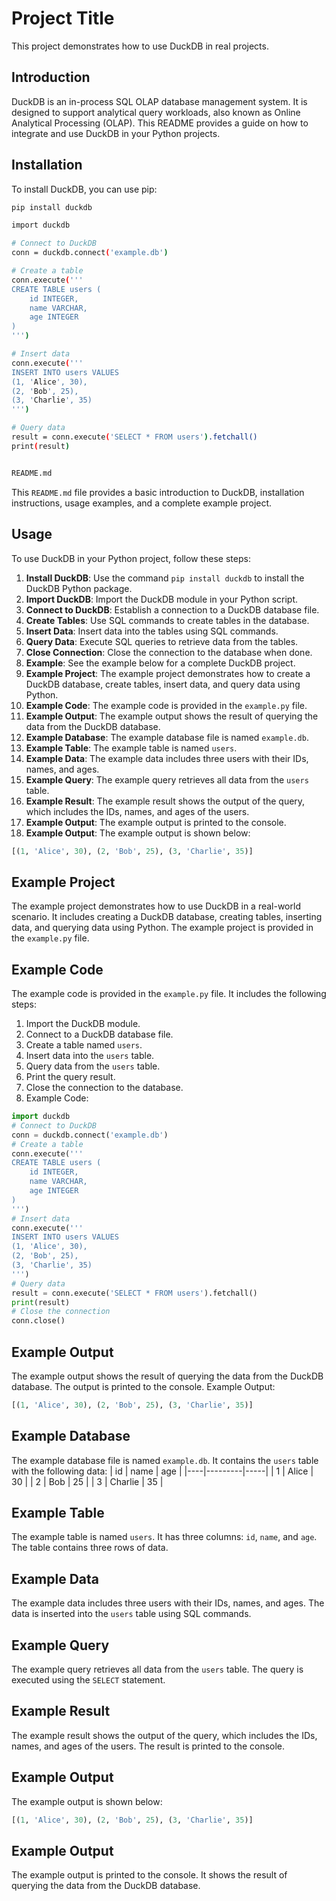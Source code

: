 # Project Title

This project demonstrates how to use DuckDB in real projects.

## Introduction

DuckDB is an in-process SQL OLAP database management system. It is designed to support analytical query workloads, also known as Online Analytical Processing (OLAP). This README provides a guide on how to integrate and use DuckDB in your Python projects.

## Installation

To install DuckDB, you can use pip:

```sh
pip install duckdb

import duckdb

# Connect to DuckDB
conn = duckdb.connect('example.db')

# Create a table
conn.execute('''
CREATE TABLE users (
    id INTEGER,
    name VARCHAR,
    age INTEGER
)
''')

# Insert data
conn.execute('''
INSERT INTO users VALUES
(1, 'Alice', 30),
(2, 'Bob', 25),
(3, 'Charlie', 35)
''')

# Query data
result = conn.execute('SELECT * FROM users').fetchall()
print(result)


README.md
```
This `README.md` file provides a basic introduction to DuckDB, installation instructions, usage examples, and a complete example project.
## Usage
To use DuckDB in your Python project, follow these steps:
1. **Install DuckDB**: Use the command `pip install duckdb` to install the DuckDB Python package.
2. **Import DuckDB**: Import the DuckDB module in your Python script.
3. **Connect to DuckDB**: Establish a connection to a DuckDB database file.
4. **Create Tables**: Use SQL commands to create tables in the database.
5. **Insert Data**: Insert data into the tables using SQL commands.
6. **Query Data**: Execute SQL queries to retrieve data from the tables.
7. **Close Connection**: Close the connection to the database when done.
8. **Example**: See the example below for a complete DuckDB project.
9. **Example Project**: The example project demonstrates how to create a DuckDB database, create tables, insert data, and query data using Python.
10. **Example Code**: The example code is provided in the `example.py` file.
11. **Example Output**: The example output shows the result of querying the data from the DuckDB database.
12. **Example Database**: The example database file is named `example.db`.
13. **Example Table**: The example table is named `users`.
14. **Example Data**: The example data includes three users with their IDs, names, and ages.
15. **Example Query**: The example query retrieves all data from the `users` table.
16. **Example Result**: The example result shows the output of the query, which includes the IDs, names, and ages of the users.
17. **Example Output**: The example output is printed to the console.
18. **Example Output**: The example output is shown below:
```python
[(1, 'Alice', 30), (2, 'Bob', 25), (3, 'Charlie', 35)]
```
    
## Example Project
The example project demonstrates how to use DuckDB in a real-world scenario. It includes creating a DuckDB database, creating tables, inserting data, and querying data using Python.
The example project is provided in the `example.py` file.
    
## Example Code
The example code is provided in the `example.py` file. It includes the following steps:
1. Import the DuckDB module.
2. Connect to a DuckDB database file.
3. Create a table named `users`.
4. Insert data into the `users` table.
5. Query data from the `users` table.
6. Print the query result.
7. Close the connection to the database.
8. Example Code:
```python
import duckdb
# Connect to DuckDB
conn = duckdb.connect('example.db')
# Create a table
conn.execute('''
CREATE TABLE users (
    id INTEGER,
    name VARCHAR,
    age INTEGER
)
''')
# Insert data
conn.execute('''
INSERT INTO users VALUES
(1, 'Alice', 30),
(2, 'Bob', 25),
(3, 'Charlie', 35)
''')
# Query data
result = conn.execute('SELECT * FROM users').fetchall()
print(result)
# Close the connection
conn.close()
```
## Example Output
The example output shows the result of querying the data from the DuckDB database. The output is printed to the console.
Example Output:
```python
[(1, 'Alice', 30), (2, 'Bob', 25), (3, 'Charlie', 35)]
```
## Example Database
The example database file is named `example.db`. It contains the `users` table with the following data:
| id | name    | age |
|----|---------|-----|
| 1  | Alice   | 30  |
| 2  | Bob     | 25  |
| 3  | Charlie | 35  |
## Example Table
The example table is named `users`. It has three columns: `id`, `name`, and `age`. The table contains three rows of data.
## Example Data
The example data includes three users with their IDs, names, and ages. The data is inserted into the `users` table using SQL commands.
## Example Query
The example query retrieves all data from the `users` table. The query is executed using the `SELECT` statement.
## Example Result
The example result shows the output of the query, which includes the IDs, names, and ages of the users. The result is printed to the console.
## Example Output
    
The example output is shown below:
```python
[(1, 'Alice', 30), (2, 'Bob', 25), (3, 'Charlie', 35)]
```
## Example Output
The example output is printed to the console. It shows the result of querying the data from the DuckDB database.
